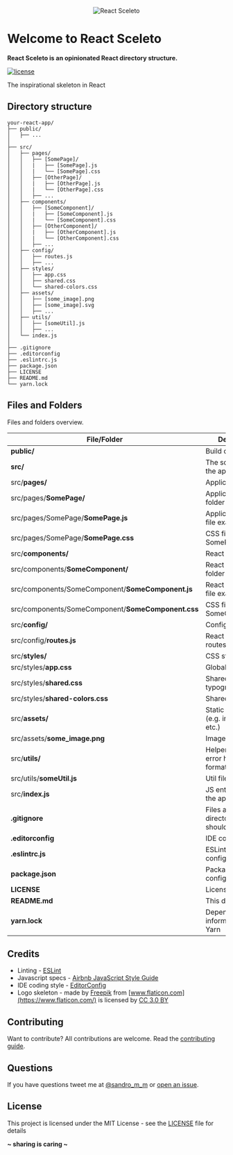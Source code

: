 <p align="center"><img src="http://sandromiguel.com/host/react-sceleto_03.png" alt="React Sceleto" /></p>

# Welcome to React Sceleto

**React Sceleto is an opinionated React directory structure.**

[![license](https://img.shields.io/badge/License-MIT-blue.svg?style=flat)](LICENSE)

The inspirational skeleton in React

## Directory structure

```
your-react-app/
├── public/
│   ├── ...
│
├── src/
│   ├── pages/
│   │   ├── [SomePage]/
│   │   |   ├── [SomePage].js
│   │   |   └── [SomePage].css
│   │   ├── [OtherPage]/
│   │   |   ├── [OtherPage].js
│   │   |   └── [OtherPage].css
│   │   ├── ...
│   ├── components/
│   │   ├── [SomeComponent]/
│   │   |   ├── [SomeComponent].js
│   │   |   └── [SomeComponent].css
│   │   ├── [OtherComponent]/
│   │   |   ├── [OtherComponent].js
│   │   |   └── [OtherComponent].css
│   │   ├── ...
│   ├── config/
│   │   ├── routes.js
│   │   ├── ...
│   ├── styles/
│   │   ├── app.css
│   │   ├── shared.css
│   │   └── shared-colors.css
│   ├── assets/
│   │   ├── [some_image].png
│   │   ├── [some_image].svg
│   │   ├── ...
│   ├── utils/
│   │   ├── [someUtil].js
│   │   ├── ...
│   └── index.js
│
├── .gitignore
├── .editorconfig
├── .eslintrc.js
├── package.json
├── LICENSE
├── README.md
└── yarn.lock
```

## Files and Folders

Files and folders overview.

| File/Folder                                        | Description                                          |
| -------------------------------------------------- | ---------------------------------------------------- |
| **public/**                                        | Build output folder                                  |
| **src/**                                           | The source code of the application                   |
| src/**pages/**                                     | Application pages                                    |
| src/pages/**SomePage/**                            | Application page folder example                      |
| src/pages/SomePage/**SomePage.js**                 | Application page file example                        |
| src/pages/SomePage/**SomePage.css**                | CSS file for SomePage.js                             |
| src/**components/**                                | React components                                     |
| src/components/**SomeComponent/**                  | React component folder example                       |
| src/components/SomeComponent/**SomeComponent.js**  | React component file example                         |
| src/components/SomeComponent/**SomeComponent.css** | CSS file for SomeComponent.js                        |
| src/**config/**                                    | Configurations                                       |
| src/config/**routes.js**                           | React Router routes                                  |
| src/**styles/**                                    | CSS styles                                           |
| src/styles/**app.css**                             | Global app styles                                    |
| src/styles/**shared.css**                          | Shared styles (e.g. typography)                      |
| src/styles/**shared-colors.css**                   | Shared colors                                        |
| src/**assets/**                                    | Static resources (e.g. images, pdf, etc.)            |
| src/assets/**some_image.png**                      | Image file example                                   |
| src/**utils/**                                     | Helper files (e.g. error handlers, formatters, etc.) |
| src/utils/**someUtil.js**                          | Util file example                                    |
| src/**index.js**                                   | JS entry point for the application                   |
| **.gitignore**                                     | Files and directories that Git should ignore         |
| **.editorconfig**                                  | IDE coding style                                     |
| **.eslintrc.js**                                   | ESLint configuration                                 |
| **package.json**                                   | Package configuration                                |
| **LICENSE**                                        | License document                                     |
| **README.md**                                      | This document                                        |
| **yarn.lock**                                      | Dependencies information for Yarn                    |

## Credits

- Linting - [ESLint](https://eslint.org/)
- Javascript specs - [Airbnb JavaScript Style Guide](https://github.com/airbnb/javascript)
- IDE coding style - [EditorConfig](https://editorconfig.org/)
- Logo skeleton - made by [Freepik](http://www.freepik.com) from [www.flaticon.com](https://www.flaticon.com/) is
  licensed by [CC 3.0 BY](http://creativecommons.org/licenses/by/3.0/)

## Contributing

Want to contribute? All contributions are welcome. Read the [contributing guide](CONTRIBUTING.md).

## Questions

If you have questions tweet me at [@sandro_m_m](https://twitter.com/sandro_m_m) or [open an issue](https://github.com/SandroMiguel/react-sceleto/issues/new).

## License

This project is licensed under the MIT License - see the [LICENSE](LICENSE) file for details

**~ sharing is caring ~**
